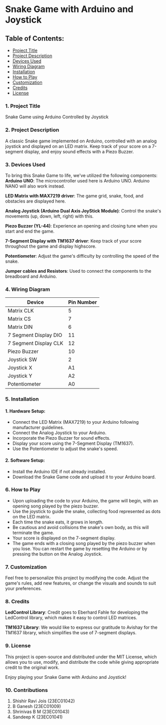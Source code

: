 # Snake Game with Arduino and Joystick

## Table of Contents:
* [Project Title](https://github.com/ShishirRJ/Arduino_Snake_Game/blob/main/README.md#1-project-title)
* [Project Description](https://github.com/ShishirRJ/Arduino_Snake_Game/blob/main/README.md#2-project-description)
* [Devices Used](https://github.com/ShishirRJ/Arduino_Snake_Game/blob/main/README.md#3-devices-used)
* [Wiring Diagram](https://github.com/ShishirRJ/Arduino_Snake_Game/blob/main/README.md#4-wiring-diagram)
* [Installation](https://github.com/ShishirRJ/Arduino_Snake_Game/blob/main/README.md#5-installation)
* [How to Play](https://github.com/ShishirRJ/Arduino_Snake_Game/blob/main/README.md#6-how-to-play)
* [Customization](https://github.com/ShishirRJ/Arduino_Snake_Game/blob/main/README.md#7-customization)
* [Credits](https://github.com/ShishirRJ/Arduino_Snake_Game/blob/main/README.md#8-credits)
* [License](https://github.com/ShishirRJ/Arduino_Snake_Game/blob/main/README.md#9-license)

### 1. Project Title
Snake Game using Arduino Controlled by Joystick

### 2. Project Description
A classic Snake game implemented on Arduino, controlled with an analog joystick and displayed on an LED matrix. Keep track of your score on a 7-segment display, and enjoy sound effects with a Piezo Buzzer.

### 3. Devices Used
To bring this Snake Game to life, we've utilized the following components:
**Arduino UNO**: The microcontroller used here is Arduino UNO. Arduino NANO will also work instead.

**LED Matrix with MAX7219 driver**: The game grid, snake, food, and obstacles are displayed here.

**Analog Joystick (Arduino Dual Axis JoyStick Module)**: Control the snake's movements (up, down, left, right) with this.

**Piezo Buzzer (YL-44)**: Experience an opening and closing tune when you start and end the game.

**7-Segment Display with TM1637 driver**: Keep track of your score throughout the game and display highscore.

**Potentiometer**: Adjust the game's difficulty by controlling the speed of the snake.

**Jumper cables and Resistors**: Used to connect the components to the breadboard and Arduino.

### 4. Wiring Diagram
|Device|Pin Number|
|---|---|
|Matrix CLK|5|
|Matrix CS|7|
|Matrix DIN|6|
|7 Segment Display DIO|11|
|7 Segment Display CLK|12|
|Piezo Buzzer|10|
|Joystick SW|2|
|Joystick X|A1|
|Joystick Y|A2|
|Potentiometer|A0|

### 5. Installation
#### **1. Hardware Setup:**
* Connect the LED Matrix (MAX7219) to your Arduino following manufacturer guidelines.
* Connect the Analog Joystick to your Arduino.
* Incorporate the Piezo Buzzer for sound effects.
* Display your score using the 7-Segment Display (TM1637).
* Use the Potentiometer to adjust the snake's speed.
#### **2. Software Setup:**
* Install the Arduino IDE if not already installed.
* Download the Snake Game code and upload it to your Arduino board.

### 6. How to Play
* Upon uploading the code to your Arduino, the game will begin, with an opening song played by the piezo buzzer.
* Use the joystick to guide the snake, collecting food represented as dots on the LED matrix.
* Each time the snake eats, it grows in length.
* Be cautious and avoid collisions the snake's own body, as this will terminate the game.
* Your score is displayed on the 7-segment display.
* The game ends with a closing song played by the piezo buzzer when you lose. You can restart the game by resetting the Arduino or by pressing the button on the Analog Joystick.

### 7. Customization
Feel free to personalize this project by modifying the code. Adjust the game's rules, add new features, or change the visuals and sounds to suit your preferences.

### 8. Credits
**LedControl Library**: Credit goes to Eberhard Fahle for developing the LedControl library, which makes it easy to control LED matrices.

**TM1637 Library**: We would like to express our gratitude to Avishay for the TM1637 library, which simplifies the use of 7-segment displays.

### 9. License
This project is open-source and distributed under the MIT License, which allows you to use, modify, and distribute the code while giving appropriate credit to the original work.

Enjoy playing your Snake Game with Arduino and Joystick!

### 10. Contributions
1. Shishir Ravi Jois (23EC01042)
2. B Ganesh (23EC01009)
3. Shrinivas B M (23EC01043)
4. Sandeep K (23EC01041)
